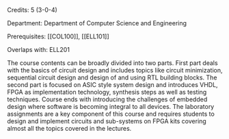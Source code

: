 Credits: 5 (3-0-4)

Department: Department of Computer Science and Engineering

Prerequisites: [[COL100]], [[ELL101]]

Overlaps with: ELL201

The course contents can be broadly divided into two parts. First part deals with the basics of circuit design and includes topics like circuit minimization, sequential circuit design and design of and using RTL building blocks. The second part is focused on ASIC style system design and introduces VHDL, FPGA as implementation technology, synthesis steps as well as testing techniques. Course ends with introducing the challenges of embedded design where software is becoming integral to all devices. The laboratory assignments are a key component of this course and requires students to design and implement circuits and sub-systems on FPGA kits covering almost all the topics covered in the lectures.